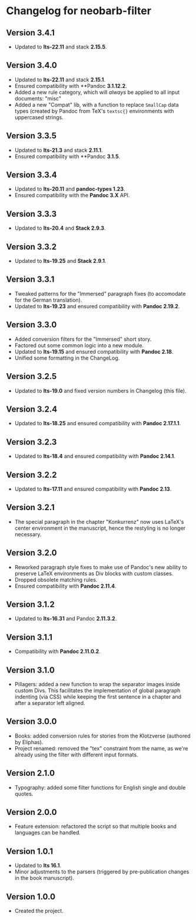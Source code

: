# Changelog for neobarb-filter


## Version 3.4.1
* Updated to **lts-22.11** and stack **2.15.5**.

## Version 3.4.0
- Updated to **lts-22.11** and stack **2.15.1**.
- Ensured compatibility with **Pandoc **3.1.12.2**.
- Added a new rule category, which will *always* be applied to all input documents: "misc"
- Added a new "Compat" lib, with a function to replace `SmallCap` data types (created by Pandoc
  from TeX's `textsc{}` environments with uppercased strings.


## Version 3.3.5
- Updated to **lts-21.3** and stack **2.11.1**.
- Ensured compatibility with **Pandoc **3.1.5**.

## Version 3.3.4
- Updated to **lts-20.11** and **pandoc-types 1.23**.
- Ensured compatibility with the **Pandoc 3.X** API.

## Version 3.3.3
- Updated to **lts-20.4** and **Stack 2.9.3**.

## Version 3.3.2
- Updated to **lts-19.25** and **Stack 2.9.1**.

## Version 3.3.1
- Tweaked patterns for the "Immersed" paragraph fixes (to accomodate for the German translation).
- Updated to **lts-19.23** and ensured compatibility with **Pandoc 2.19.2**.

## Version 3.3.0
- Added conversion filters for the "Immersed" short story.
- Factored out some common logic into a new module.
- Updated to **lts-19.15** and ensured compatibility with **Pandoc 2.18**.
- Unified some formatting in the ChangeLog.

## Version 3.2.5
- Updated to **lts-19.0** and fixed version numbers in Changelog (this file).

## Version 3.2.4
- Updated to **lts-18.25** and ensured compatibility with **Pandoc 2.17.1.1**.

## Version 3.2.3
- Updated to **lts-18.4** and ensured compatibility with **Pandoc 2.14.1**.

## Version 3.2.2
- Updated to **lts-17.11** and ensured compatibility with **Pandoc 2.13**.

## Version 3.2.1
- The special paragraph in the chapter "Konkurrenz" now uses LaTeX's 
  center environment in the manuscript, hence the restyling is no longer
  necessary.

## Version 3.2.0
- Reworked paragraph style fixes to make use of Pandoc's
  new ability to preserve LaTeX environments as Div blocks with
  custom classes.
- Dropped obsolete matching rules.
- Ensured compatibility with **Pandoc 2.11.4**.

## Version 3.1.2
- Updated to **lts-16.31** and Pandoc **2.11.3.2**.

## Version 3.1.1
- Compatibility with **Pandoc 2.11.0.2**.

## Version 3.1.0
- Pillagers: added a new function to wrap the separator images inside custom Divs.
  This facilitates the implementation of global paragraph indenting (via CSS)
  while keeping the first sentence in a chapter and after a separator left aligned.

## Version 3.0.0
- Books: added conversion rules for stories from the Klotzverse (authored by Eliphas).
- Project renamed: removed the "tex" constraint from the name, as we're already using the filter with different input formats.

## Version 2.1.0
- Typography: added some filter functions for English single and double quotes.

## Version 2.0.0
- Feature extension: refactored the script so that multiple books and languages can be handled.

## Version 1.0.1
- Updated to **lts 16.1**.
- Minor adjustments to the parsers (triggered by pre-publication changes in the book manuscript).

## Version 1.0.0

- Created the project.
